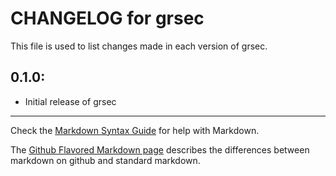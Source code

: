 # CHANGELOG for grsec

This file is used to list changes made in each version of grsec.

## 0.1.0:

* Initial release of grsec

- - - 
Check the [Markdown Syntax Guide](http://daringfireball.net/projects/markdown/syntax) for help with Markdown.

The [Github Flavored Markdown page](http://github.github.com/github-flavored-markdown/) describes the differences between markdown on github and standard markdown.
